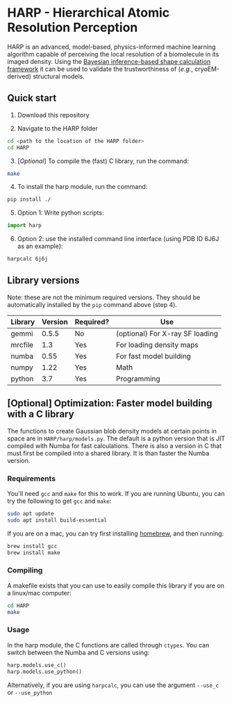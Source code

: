 # HARP - Hierarchical Atomic Resolution Perception
HARP is an advanced, model-based, physics-informed machine learning algorithm capable of perceiving the local resolution of a biomolecule in its imaged density. Using the [Bayesian inference-based shape calculation framework](https://bayes-shape-calc.github.io/) it can be used to validate the trustworthiness of (*e.g.*, cryoEM-derived) structural models.


## Quick start
1. Download this repository

2. Navigate to the HARP folder
```bash
cd <path to the location of the HARP folder>
cd HARP
```

3. [*Optional*] To compile the (fast) C library, run the command:
```bash
make
```

4. To install the harp module, run the command:
``` bash
pip install ./
```

5. Option 1: Write python scripts:
``` python
import harp
```

6. Option 2: use the installed command line interface (using PDB ID 6J6J as an example):
``` bash
harpcalc 6j6j
```


## Library versions
Note: these are not the minimum required versions. They should be automatically installed by the `pip` command above (step 4).

| Library    | Version| Required? | Use                                    |
| ---------  | ------ |-----------|--------------------------------------- |
| gemmi      | 0.5.5  |  No       | (optional) For X-ray SF loading        |
| mrcfile    | 1.3    |  Yes      | For loading density maps               |
| numba      | 0.55   |  Yes      | For fast model building                |
| numpy      | 1.22   |  Yes      | Math                                   |
| python     | 3.7    |  Yes      | Programming                            |



## [Optional] Optimization: Faster model building with a C library
The functions to create Gaussian blob density models at certain points in space are in `HARP/harp/models.py`. The default is a python version that is JIT compiled with Numba for fast calculations. There is also a version in C that must first be compiled into a shared library. It is than faster the Numba version.

### Requirements
You'll need `gcc` and `make` for this to work. If you are running Ubuntu, you can try the following to get `gcc` and `make`:
``` bash
sudo apt update
sudo apt install build-essential
```

If you are on a mac, you can try first installing [homebrew](https://brew.sh), and then running:
``` bash
brew install gcc
brew install make
```

### Compiling
A makefile exists that you can use to easily compile this library if you are on a linux/mac computer:
``` bash
cd HARP
make
```


### Usage
In the harp module, the C functions are called through `ctypes`. You can switch between the Numba and C versions using:
``` python
harp.models.use_c()
harp.models.use_python()
```

Alternatively, if you are using `harpcalc`, you can use the argument `--use_c` or `--use_python`
